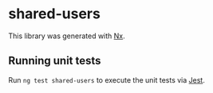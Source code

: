 # shared-users

This library was generated with [Nx](https://nx.dev).

## Running unit tests

Run `ng test shared-users` to execute the unit tests via [Jest](https://jestjs.io).
